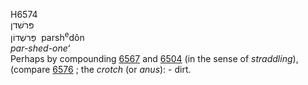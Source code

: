 <body>
  <p>H6574<br>  פּרשׁדן  <br> פַּרשְׁדוֹן  ‎  parsh<sup>e</sup>dôn  <br><i>par-shed-one‘ </i><br>Perhaps by compounding <a href="h6567.htm">6567</a> and <a href="h6504.htm">6504</a> (in the sense of <i>straddling</i>), (compare <a href="h6576.htm">6576</a> ; the <i>crotch</i> (or <i>anus</i>): - dirt.<br></p>
 </body>
